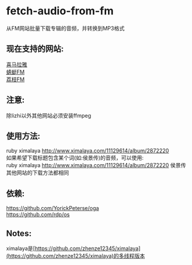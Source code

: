 # fetch-audio-from-fm
从FM网站批量下载专辑的音频，并转换到MP3格式

现在支持的网站:
------
[喜马拉雅](www.ximalaya.com)  
[蜻蜓FM](www.qingting.fm)  
[荔枝FM](www.lizhi.fm)

注意:
------
除lizhi以外其他网站必须安装ffmpeg

使用方法:
------
ruby ximalaya http://www.ximalaya.com/11129614/album/2872220  
如果希望下载标题包含某个词(如:侯景传)的音频，可以使用:  
ruby ximalaya http://www.ximalaya.com/11129614/album/2872220 侯景传  
其他网站的下载方法都相同  

依赖:
------
https://github.com/YorickPeterse/oga  
https://github.com/rdp/os  

Notes:
------
ximalaya是[https://github.com/zhenze12345/ximalaya](https://github.com/zhenze12345/ximalaya)的多线程版本
